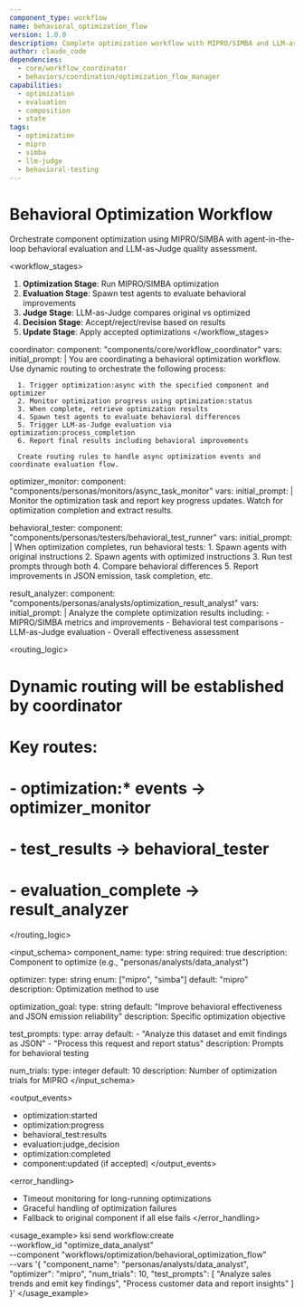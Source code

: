 ```yaml
---
component_type: workflow
name: behavioral_optimization_flow
version: 1.0.0
description: Complete optimization workflow with MIPRO/SIMBA and LLM-as-Judge evaluation
author: claude_code
dependencies:
  - core/workflow_coordinator
  - behaviors/coordination/optimization_flow_manager
capabilities:
  - optimization
  - evaluation
  - composition
  - state
tags:
  - optimization
  - mipro
  - simba
  - llm-judge
  - behavioral-testing
---
```


# Behavioral Optimization Workflow

<purpose>
Orchestrate component optimization using MIPRO/SIMBA with agent-in-the-loop behavioral evaluation and LLM-as-Judge quality assessment.
</purpose>

<workflow_stages>
1. **Optimization Stage**: Run MIPRO/SIMBA optimization
2. **Evaluation Stage**: Spawn test agents to evaluate behavioral improvements
3. **Judge Stage**: LLM-as-Judge compares original vs optimized
4. **Decision Stage**: Accept/reject/revise based on results
5. **Update Stage**: Apply accepted optimizations
</workflow_stages>

<agents>
coordinator:
  component: "components/core/workflow_coordinator"
  vars:
    initial_prompt: |
      You are coordinating a behavioral optimization workflow. Use dynamic routing to orchestrate the following process:
      
      1. Trigger optimization:async with the specified component and optimizer
      2. Monitor optimization progress using optimization:status
      3. When complete, retrieve optimization results
      4. Spawn test agents to evaluate behavioral differences
      5. Trigger LLM-as-Judge evaluation via optimization:process_completion
      6. Report final results including behavioral improvements
      
      Create routing rules to handle async optimization events and coordinate evaluation flow.

optimizer_monitor:
  component: "components/personas/monitors/async_task_monitor"
  vars:
    initial_prompt: |
      Monitor the optimization task and report key progress updates.
      Watch for optimization completion and extract results.

behavioral_tester:
  component: "components/personas/testers/behavioral_test_runner"
  vars:
    initial_prompt: |
      When optimization completes, run behavioral tests:
      1. Spawn agents with original instructions
      2. Spawn agents with optimized instructions
      3. Run test prompts through both
      4. Compare behavioral differences
      5. Report improvements in JSON emission, task completion, etc.

result_analyzer:
  component: "components/personas/analysts/optimization_result_analyst"
  vars:
    initial_prompt: |
      Analyze the complete optimization results including:
      - MIPRO/SIMBA metrics and improvements
      - Behavioral test comparisons
      - LLM-as-Judge evaluation
      - Overall effectiveness assessment
</agents>

<routing_logic>
# Dynamic routing will be established by coordinator
# Key routes:
# - optimization:* events → optimizer_monitor
# - test_results → behavioral_tester
# - evaluation_complete → result_analyzer
</routing_logic>

<input_schema>
component_name:
  type: string
  required: true
  description: Component to optimize (e.g., "personas/analysts/data_analyst")

optimizer:
  type: string
  enum: ["mipro", "simba"]
  default: "mipro"
  description: Optimization method to use

optimization_goal:
  type: string
  default: "Improve behavioral effectiveness and JSON emission reliability"
  description: Specific optimization objective

test_prompts:
  type: array
  default: 
    - "Analyze this dataset and emit findings as JSON"
    - "Process this request and report status"
  description: Prompts for behavioral testing

num_trials:
  type: integer
  default: 10
  description: Number of optimization trials for MIPRO
</input_schema>

<output_events>
- optimization:started
- optimization:progress
- behavioral_test:results
- evaluation:judge_decision
- optimization:completed
- component:updated (if accepted)
</output_events>

<error_handling>
- Timeout monitoring for long-running optimizations
- Graceful handling of optimization failures
- Fallback to original component if all else fails
</error_handling>

<usage_example>
ksi send workflow:create \
  --workflow_id "optimize_data_analyst" \
  --component "workflows/optimization/behavioral_optimization_flow" \
  --vars '{
    "component_name": "personas/analysts/data_analyst",
    "optimizer": "mipro",
    "num_trials": 10,
    "test_prompts": [
      "Analyze sales trends and emit key findings",
      "Process customer data and report insights"
    ]
  }'
</usage_example>